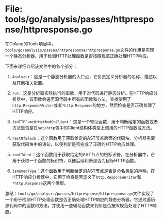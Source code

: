 # File: tools/go/analysis/passes/httpresponse/httpresponse.go

在Golang的Tools项目中，`tools/go/analysis/passes/httpresponse/httpresponse.go`文件的作用是实现一个静态分析器，用于检测HTTP处理函数是否按照规范正确处理HTTP响应。

下面来详细介绍该文件中的各个部分：

1. `Analyzer`：这是一个静态分析器的入口点，它负责定义分析器的名称、描述以及其他相关配置。

2. `run`：这是分析器实际执行的函数，用于对代码进行静态分析。在HTTP响应分析器中，该函数会遍历源代码中所有的函数和方法，查找使用了`http.ResponseWriter`或者`*http.Response`的地方，然后检查是否正确处理了HTTP响应。

3. `isHTTPFuncOrMethodOnClient`：这是一个辅助函数，用于判断给定的函数或者方法是否是在`net/http`包中的Client结构体类型上调用的HTTP函数或方法。

4. `restOfBlock`：这个函数用于获取给定的AST节点后面的代码块。分析器需要获取代码块中的语句，以便判断是否完成了正确的HTTP响应处理。

5. `rootIdent`：这个函数用于获取给定的AST节点的根标识符。在分析器中，它用于获取一个函数的标识符，以便后续判断是否为目标HTTP函数。

6. `isNamedType`：这个函数用于判断给定的AST节点是否是命名类型的声明。在HTTP响应分析器中，它用于检查是否定义了`http.ResponseWriter`和`*http.Response`这两个类型。

总结：`tools/go/analysis/passes/httpresponse/httpresponse.go`文件实现了一个用于检测HTTP处理函数是否正确处理HTTP响应的静态分析器。它通过遍历源代码中的函数和方法，并使用一些辅助函数来判断是否按照规范处理了HTTP响应。


